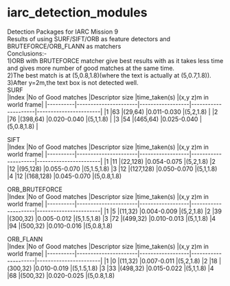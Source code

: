 # iarc_detection_modules
Detection Packages for IARC Mission 9   
Results of using SURF/SIFT/ORB as feature detectors and BRUTEFORCE/ORB_FLANN as matchers    
Conclusions:-  
1)ORB with BRUTEFORCE matcher give best results with as it takes less time and gives more number of good matches at the same time.   
2)The best match is at (5,0.8,1.8)(where the text is actually at (5,0.7,1.8)).  
3)After y=2m,the text box is not detected well.  
SURF   
|Index     |No of Good matches    |Descriptor size   |time_taken(s)        |(x,y z)m in world frame|
|----------|----------------------|------------------|---------------------|-----------------------|
|1         |63                    |(29,64)           |0.011-0.030          |(5,2,1.8)              |
|2         |76                    |(398,64)          |0.020-0.040          |(5,1,1.8)              |
|3         |54                    |(465,64)          |0.025-0.040          |(5,0.8,1.8)            |

SIFT  
|Index     |No of Good matches    |Descriptor size   |time_taken(s)        |(x,y z)m in world frame|
|----------|----------------------|------------------|---------------------|-----------------------|
|1         |11                    |(22,128)          |0.054-0.075          |(5,2,1.8)
|2         |12                    |(95,128)          |0.055-0.070          |(5,1.5,1.8) 
|3         |12                    |(127,128)         |0.050-0.070          |(5,1,1.8)
|4         |12                    |(168,128)         |0.045-0.070          |(5,0.8,1.8)

ORB_BRUTEFORCE  
|Index     |No of Good matches    |Descriptor size   |time_taken(s)        |(x,y z)m in world frame|
|----------|----------------------|------------------|---------------------|-----------------------|
|1         |5                     |(11,32)           |0.004-0.009          |(5,2,1.8)
|2         |39                    |(300,32)          |0.005-0.012          |(5,1.5,1.8) 
|3         |72                    |(499,32)          |0.010-0.013          |(5,1,1.8)
|4         |94                    |(500,32)          |0.010-0.016          |(5,0.8,1.8)  

ORB_FLANN  
|Index     |No of Good matches    |Descriptor size   |time_taken(s)        |(x,y z)m in world frame|
|----------|----------------------|------------------|---------------------|-----------------------|
|1         |0                     |(11,32)           |0.007-0.011          |(5,2,1.8)
|2         |18                    |(300,32)          |0.010-0.019          |(5,1.5,1.8) 
|3         |33                    |(498,32)          |0.015-0.022          |(5,1,1.8)
|4         |68                    |(500,32)          |0.020-0.025          |(5,0.8,1.8)

